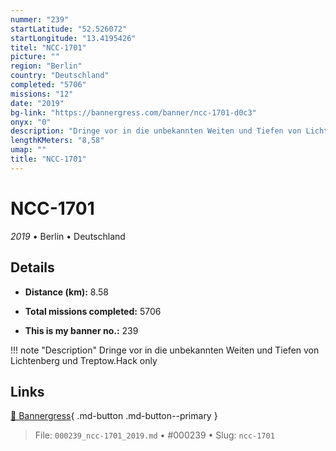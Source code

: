 ```yaml
---
nummer: "239"
startLatitude: "52.526072"
startLongitude: "13.4195426"
titel: "NCC-1701"
picture: ""
region: "Berlin"
country: "Deutschland"
completed: "5706"
missions: "12"
date: "2019"
bg-link: "https://bannergress.com/banner/ncc-1701-d0c3"
onyx: "0"
description: "Dringe vor in die unbekannten Weiten und Tiefen von Lichtenberg und Treptow.Hack only"
lengthKMeters: "8,58"
umap: ""
title: "NCC-1701"
---
```

# NCC-1701

*2019* • Berlin • Deutschland



## Details
- **Distance (km):** 8.58

- **Total missions completed:** 5706
- **This is my banner no.:** 239


!!! note "Description"
    Dringe vor in die unbekannten Weiten und Tiefen von Lichtenberg und Treptow.Hack only



## Links
[🔗 Bannergress](https://bannergress.com/banner/ncc-1701-d0c3){ .md-button .md-button--primary }



> File: `000239_ncc-1701_2019.md` • #000239 • Slug: `ncc-1701`
